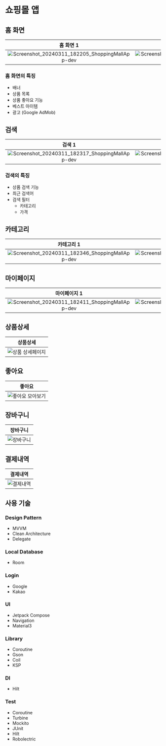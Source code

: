# 쇼핑몰 앱

## 홈 화면
| 홈 화면 1 | 홈 화면 2 |
| :---: | :---: |
| ![Screenshot_20240311_182205_ShoppingMallApp-dev](https://github.com/96hckim/android-kotlin/assets/74343321/eebf4171-de36-4b1c-ae70-3479a0f7b1d0) | ![Screenshot_20240311_182212_ShoppingMallApp-dev](https://github.com/96hckim/android-kotlin/assets/74343321/6f4bac76-007f-4aa3-a52c-48a3c3b41d92) |

### 홈 화면의 특징
- 배너
- 상품 목록
- 상품 좋아요 기능
- 베스트 아이템
- 광고 (Google AdMob)

## 검색
| 검색 1 | 검색 2 | 검색 3 | 검색 4 |
| :---: | :---: | :---: | :---: |
| ![Screenshot_20240311_182317_ShoppingMallApp-dev](https://github.com/96hckim/android-kotlin/assets/74343321/3889a89a-e1aa-4e9a-b355-c186889af735) | ![Screenshot_20240311_182233_ShoppingMallApp-dev](https://github.com/96hckim/android-kotlin/assets/74343321/4d4778f6-bb95-4dc6-9594-43543fbff03a) | ![Screenshot_20240311_182240_ShoppingMallApp-dev](https://github.com/96hckim/android-kotlin/assets/74343321/a14d0937-6672-4bb2-bd02-d89b10dcce72) | ![Screenshot_20240311_182313_ShoppingMallApp-dev](https://github.com/96hckim/android-kotlin/assets/74343321/eb329187-fb8f-43be-93de-1805a9008546) |

### 검색의 특징
- 상품 검색 기능
- 최근 검색어
- 검색 필터
  - 카테고리
  - 가격

## 카테고리
| 카테고리 1 | 카테고리 2 |
| :---: | :---: |
| ![Screenshot_20240311_182346_ShoppingMallApp-dev](https://github.com/96hckim/android-kotlin/assets/74343321/200776f4-5400-4ab4-997c-91e948d5a575) | ![Screenshot_20240311_182355_ShoppingMallApp-dev](https://github.com/96hckim/android-kotlin/assets/74343321/983b53d2-a051-49f4-9697-7f2637a18a24) |

## 마이페이지
| 마이페이지 1 | 마이페이지 2 |
| :---: | :---: |
| ![Screenshot_20240311_182411_ShoppingMallApp-dev](https://github.com/96hckim/android-kotlin/assets/74343321/9267f317-54a0-4071-8555-5c92979d149a) | ![Screenshot_20240311_182417_ShoppingMallApp-dev](https://github.com/96hckim/android-kotlin/assets/74343321/75f91ff2-dbc8-4c18-a779-468aec84ac17) |

## 상품상세
| 상품상세 |
| :---: |
| ![상품 상세페이지](https://github.com/96hckim/android-kotlin/assets/74343321/229123c5-25e0-4dfa-a9a1-63c4cb83e8a3) |

## 좋아요
| 좋아요 |
| :---: |
| ![좋아요 모아보기](https://github.com/96hckim/android-kotlin/assets/74343321/931b9a9c-c17b-4678-959f-95697e4dbc01) |

## 장바구니
| 장바구니 |
| :---: |
| ![장바구니](https://github.com/96hckim/android-kotlin/assets/74343321/b7fdb54d-60e6-4553-b0f8-ae6a5a91b40a) |

## 결제내역
| 결제내역 |
| :---: |
| ![결제내역](https://github.com/96hckim/android-kotlin/assets/74343321/0ee39f89-9c22-42fe-a2b2-d5430a152ff5) |

## 사용 기술
### Design Pattern
- MVVM
- Clean Architecture
- Delegate

### Local Database
- Room

### Login
- Google
- Kakao

### UI
- Jetpack Compose
- Navigation
- Material3

### Library
- Coroutine
- Gson
- Coil
- KSP

### DI
- Hilt

### Test
- Coroutine
- Turbine
- Mockito
- JUnit
- Hilt
- Robolectric